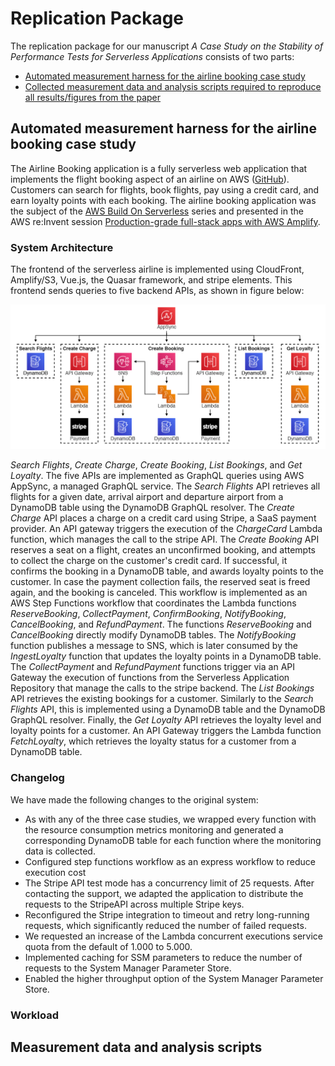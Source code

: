 # Replication Package
The replication package for our manuscript _A Case Study on the Stability of Performance Tests for Serverless Applications_ consists of two parts:
* [Automated measurement harness for the airline booking case study](#Automated-measurement-harness-for-the-airline-booking-case-study)
* [Collected measurement data and analysis scripts required to reproduce all results/figures from the paper](#Measurement-data-and-analysis-scripts)

## Automated measurement harness for the airline booking case study
The Airline Booking application is a fully serverless web application that implements the flight booking aspect of an airline on AWS ([GitHub](https://github.com/aws-samples/aws-serverless-airline-booking)). Customers can search for flights, book flights, pay using a credit card, and earn loyalty points with each booking. The airline booking application was the subject of the [AWS Build On Serverless](https://pages.awscloud.com/GLOBAL-devstrategy-OE-BuildOnServerless-2019-reg-event.html) series and presented in the AWS re:Invent session [Production-grade full-stack apps with AWS Amplify](https://www.youtube.com/watch?v=DcrtvgaVdCU).

### System Architecture
The frontend of the serverless airline is implemented using CloudFront, Amplify/S3, Vue.js, the Quasar framework, and stripe elements. 
This frontend sends queries to five backend APIs, as shown in figure below: 
<p align="center">
<img src="https://github.com/ServerlessLoadTesting/ReplicationPackage/blob/main/images/serverlessairline.png?raw=true" width="800">
</p>

_Search Flights_, _Create Charge_, _Create Booking_, _List Bookings_, and _Get Loyalty_. The five APIs are implemented as GraphQL queries using AWS AppSync, a managed GraphQL service. The _Search Flights_ API retrieves all flights for a given date, arrival airport and departure airport from a DynamoDB table using the DynamoDB GraphQL resolver. 
The _Create Charge_ API places a charge on a credit card using Stripe, a SaaS payment provider. An API gateway triggers the execution of the _ChargeCard_ Lambda function, which manages the call to the stripe API. The _Create Booking_ API reserves a seat on a flight, creates an unconfirmed booking, and attempts to collect the charge on the customer's credit card. If successful, it confirms the booking in a DynamoDB table, and awards loyalty points to the customer. In case the payment collection fails, the reserved seat is freed again, and the booking is canceled. This workflow is implemented as an AWS Step Functions workflow that coordinates the Lambda functions _ReserveBooking_, _CollectPayment_, _ConfirmBooking_, _NotifyBooking_, _CancelBooking_, and _RefundPayment_. The functions _ReserveBooking_ and _CancelBooking_ directly modify DynamoDB tables. The _NotifyBooking_ function publishes a message to SNS, which is later consumed by the _IngestLoyalty_ function that updates the loyalty points in a DynamoDB table. The _CollectPayment_ and _RefundPayment_ functions trigger via an API Gateway the execution of functions from the Serverless Application Repository that manage the calls to the stripe backend. The _List Bookings_ API retrieves the existing bookings for a customer. Similarly to the _Search Flights_ API, this is implemented using a DynamoDB table and the DynamoDB GraphQL resolver. Finally, the _Get Loyalty_ API retrieves the loyalty level and loyalty points for a customer. An API Gateway triggers the Lambda function _FetchLoyalty_, which retrieves the loyalty status for a customer from a DynamoDB table.

### Changelog
We have made the following changes to the original system:
* As with any of the three case studies, we wrapped every function with the resource consumption metrics monitoring and generated a corresponding DynamoDB table for each function where the monitoring data is collected.
* Configured step functions workflow as an express workflow to reduce execution cost
* The Stripe API test mode has a concurrency limit of 25 requests. After contacting the support, we adapted the application to distribute the requests to the StripeAPI across multiple Stripe keys.
* Reconfigured the Stripe integration to timeout and retry long-running requests, which significantly reduced the number of failed requests.
* We requested an increase of the Lambda concurrent executions service quota from the default of 1.000 to 5.000.
* Implemented caching for SSM parameters to reduce the number of requests to the System Manager Parameter Store.
* Enabled the higher throughput option of the System Manager Parameter Store.

### Workload

## Measurement data and analysis scripts
